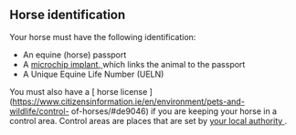 ##  Horse identification

Your horse must have the following identification:

  * An equine (horse) passport 
  * A [ microchip implant, ](https://www.citizensinformation.ie/en/environment/pets-and-wildlife/control-of-horses/#b1b30f) which links the animal to the passport 
  * A Unique Equine Life Number (UELN) 

You must also have a [ horse license
](https://www.citizensinformation.ie/en/environment/pets-and-wildlife/control-
of-horses/#de9046) if you are keeping your horse in a control area. Control
areas are places that are set by [ your local authority
](https://www.gov.ie/en/publication/942f74-local-authorities/) .
